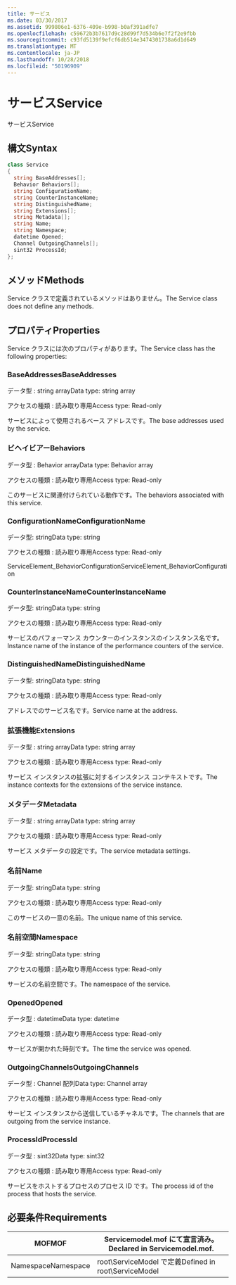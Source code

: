 ```yaml
---
title: サービス
ms.date: 03/30/2017
ms.assetid: 999806e1-6376-409e-b998-b0af391adfe7
ms.openlocfilehash: c59672b3b7617d9c28d99f7d534b6e7f2f2e9fbb
ms.sourcegitcommit: c93fd5139f9efcf6db514e3474301738a6d1d649
ms.translationtype: MT
ms.contentlocale: ja-JP
ms.lasthandoff: 10/28/2018
ms.locfileid: "50196909"
---
```

# <a name="service"></a><span data-ttu-id="7600d-102">サービス</span><span class="sxs-lookup"><span data-stu-id="7600d-102">Service</span></span>
<span data-ttu-id="7600d-103">サービス</span><span class="sxs-lookup"><span data-stu-id="7600d-103">Service</span></span>  
  
## <a name="syntax"></a><span data-ttu-id="7600d-104">構文</span><span class="sxs-lookup"><span data-stu-id="7600d-104">Syntax</span></span>  
  
```csharp
class Service  
{  
  string BaseAddresses[];  
  Behavior Behaviors[];  
  string ConfigurationName;  
  string CounterInstanceName;  
  string DistinguishedName;  
  string Extensions[];  
  string Metadata[];  
  string Name;  
  string Namespace;  
  datetime Opened;  
  Channel OutgoingChannels[];  
  sint32 ProcessId;  
};  
```  
  
## <a name="methods"></a><span data-ttu-id="7600d-105">メソッド</span><span class="sxs-lookup"><span data-stu-id="7600d-105">Methods</span></span>  
 <span data-ttu-id="7600d-106">Service クラスで定義されているメソッドはありません。</span><span class="sxs-lookup"><span data-stu-id="7600d-106">The Service class does not define any methods.</span></span>  
  
## <a name="properties"></a><span data-ttu-id="7600d-107">プロパティ</span><span class="sxs-lookup"><span data-stu-id="7600d-107">Properties</span></span>  
 <span data-ttu-id="7600d-108">Service クラスには次のプロパティがあります。</span><span class="sxs-lookup"><span data-stu-id="7600d-108">The Service class has the following properties:</span></span>  
  
### <a name="baseaddresses"></a><span data-ttu-id="7600d-109">BaseAddresses</span><span class="sxs-lookup"><span data-stu-id="7600d-109">BaseAddresses</span></span>  
 <span data-ttu-id="7600d-110">データ型 : string array</span><span class="sxs-lookup"><span data-stu-id="7600d-110">Data type: string array</span></span>  
  
 <span data-ttu-id="7600d-111">アクセスの種類 : 読み取り専用</span><span class="sxs-lookup"><span data-stu-id="7600d-111">Access type: Read-only</span></span>  
  
 <span data-ttu-id="7600d-112">サービスによって使用されるベース アドレスです。</span><span class="sxs-lookup"><span data-stu-id="7600d-112">The base addresses used by the service.</span></span>  
  
### <a name="behaviors"></a><span data-ttu-id="7600d-113">ビヘイビアー</span><span class="sxs-lookup"><span data-stu-id="7600d-113">Behaviors</span></span>  
 <span data-ttu-id="7600d-114">データ型 : Behavior array</span><span class="sxs-lookup"><span data-stu-id="7600d-114">Data type: Behavior array</span></span>  
  
 <span data-ttu-id="7600d-115">アクセスの種類 : 読み取り専用</span><span class="sxs-lookup"><span data-stu-id="7600d-115">Access type: Read-only</span></span>  
  
 <span data-ttu-id="7600d-116">このサービスに関連付けられている動作です。</span><span class="sxs-lookup"><span data-stu-id="7600d-116">The behaviors associated with this service.</span></span>  
  
### <a name="configurationname"></a><span data-ttu-id="7600d-117">ConfigurationName</span><span class="sxs-lookup"><span data-stu-id="7600d-117">ConfigurationName</span></span>  
 <span data-ttu-id="7600d-118">データ型: string</span><span class="sxs-lookup"><span data-stu-id="7600d-118">Data type: string</span></span>  
  
 <span data-ttu-id="7600d-119">アクセスの種類 : 読み取り専用</span><span class="sxs-lookup"><span data-stu-id="7600d-119">Access type: Read-only</span></span>  
  
 <span data-ttu-id="7600d-120">ServiceElement_BehaviorConfiguration</span><span class="sxs-lookup"><span data-stu-id="7600d-120">ServiceElement_BehaviorConfiguration</span></span>  
  
### <a name="counterinstancename"></a><span data-ttu-id="7600d-121">CounterInstanceName</span><span class="sxs-lookup"><span data-stu-id="7600d-121">CounterInstanceName</span></span>  
 <span data-ttu-id="7600d-122">データ型: string</span><span class="sxs-lookup"><span data-stu-id="7600d-122">Data type: string</span></span>  
  
 <span data-ttu-id="7600d-123">アクセスの種類 : 読み取り専用</span><span class="sxs-lookup"><span data-stu-id="7600d-123">Access type: Read-only</span></span>  
  
 <span data-ttu-id="7600d-124">サービスのパフォーマンス カウンターのインスタンスのインスタンス名です。</span><span class="sxs-lookup"><span data-stu-id="7600d-124">Instance name of the instance of the performance counters of the service.</span></span>  
  
### <a name="distinguishedname"></a><span data-ttu-id="7600d-125">DistinguishedName</span><span class="sxs-lookup"><span data-stu-id="7600d-125">DistinguishedName</span></span>  
 <span data-ttu-id="7600d-126">データ型: string</span><span class="sxs-lookup"><span data-stu-id="7600d-126">Data type: string</span></span>  
  
 <span data-ttu-id="7600d-127">アクセスの種類 : 読み取り専用</span><span class="sxs-lookup"><span data-stu-id="7600d-127">Access type: Read-only</span></span>  
  
 <span data-ttu-id="7600d-128">アドレスでのサービス名です。</span><span class="sxs-lookup"><span data-stu-id="7600d-128">Service name at the address.</span></span>  
  
### <a name="extensions"></a><span data-ttu-id="7600d-129">拡張機能</span><span class="sxs-lookup"><span data-stu-id="7600d-129">Extensions</span></span>  
 <span data-ttu-id="7600d-130">データ型 : string array</span><span class="sxs-lookup"><span data-stu-id="7600d-130">Data type: string array</span></span>  
  
 <span data-ttu-id="7600d-131">アクセスの種類 : 読み取り専用</span><span class="sxs-lookup"><span data-stu-id="7600d-131">Access type: Read-only</span></span>  
  
 <span data-ttu-id="7600d-132">サービス インスタンスの拡張に対するインスタンス コンテキストです。</span><span class="sxs-lookup"><span data-stu-id="7600d-132">The instance contexts for the extensions of the service instance.</span></span>  
  
### <a name="metadata"></a><span data-ttu-id="7600d-133">メタデータ</span><span class="sxs-lookup"><span data-stu-id="7600d-133">Metadata</span></span>  
 <span data-ttu-id="7600d-134">データ型 : string array</span><span class="sxs-lookup"><span data-stu-id="7600d-134">Data type: string array</span></span>  
  
 <span data-ttu-id="7600d-135">アクセスの種類 : 読み取り専用</span><span class="sxs-lookup"><span data-stu-id="7600d-135">Access type: Read-only</span></span>  
  
 <span data-ttu-id="7600d-136">サービス メタデータの設定です。</span><span class="sxs-lookup"><span data-stu-id="7600d-136">The service metadata settings.</span></span>  
  
### <a name="name"></a><span data-ttu-id="7600d-137">名前</span><span class="sxs-lookup"><span data-stu-id="7600d-137">Name</span></span>  
 <span data-ttu-id="7600d-138">データ型: string</span><span class="sxs-lookup"><span data-stu-id="7600d-138">Data type: string</span></span>  
  
 <span data-ttu-id="7600d-139">アクセスの種類 : 読み取り専用</span><span class="sxs-lookup"><span data-stu-id="7600d-139">Access type: Read-only</span></span>  
  
 <span data-ttu-id="7600d-140">このサービスの一意の名前。</span><span class="sxs-lookup"><span data-stu-id="7600d-140">The unique name of this service.</span></span>  
  
### <a name="namespace"></a><span data-ttu-id="7600d-141">名前空間</span><span class="sxs-lookup"><span data-stu-id="7600d-141">Namespace</span></span>  
 <span data-ttu-id="7600d-142">データ型: string</span><span class="sxs-lookup"><span data-stu-id="7600d-142">Data type: string</span></span>  
  
 <span data-ttu-id="7600d-143">アクセスの種類 : 読み取り専用</span><span class="sxs-lookup"><span data-stu-id="7600d-143">Access type: Read-only</span></span>  
  
 <span data-ttu-id="7600d-144">サービスの名前空間です。</span><span class="sxs-lookup"><span data-stu-id="7600d-144">The namespace of the service.</span></span>  
  
### <a name="opened"></a><span data-ttu-id="7600d-145">Opened</span><span class="sxs-lookup"><span data-stu-id="7600d-145">Opened</span></span>  
 <span data-ttu-id="7600d-146">データ型 : datetime</span><span class="sxs-lookup"><span data-stu-id="7600d-146">Data type: datetime</span></span>  
  
 <span data-ttu-id="7600d-147">アクセスの種類 : 読み取り専用</span><span class="sxs-lookup"><span data-stu-id="7600d-147">Access type: Read-only</span></span>  
  
 <span data-ttu-id="7600d-148">サービスが開かれた時刻です。</span><span class="sxs-lookup"><span data-stu-id="7600d-148">The time the service was opened.</span></span>  
  
### <a name="outgoingchannels"></a><span data-ttu-id="7600d-149">OutgoingChannels</span><span class="sxs-lookup"><span data-stu-id="7600d-149">OutgoingChannels</span></span>  
 <span data-ttu-id="7600d-150">データ型 : Channel 配列</span><span class="sxs-lookup"><span data-stu-id="7600d-150">Data type: Channel array</span></span>  
  
 <span data-ttu-id="7600d-151">アクセスの種類 : 読み取り専用</span><span class="sxs-lookup"><span data-stu-id="7600d-151">Access type: Read-only</span></span>  
  
 <span data-ttu-id="7600d-152">サービス インスタンスから送信しているチャネルです。</span><span class="sxs-lookup"><span data-stu-id="7600d-152">The channels that are outgoing from the service instance.</span></span>  
  
### <a name="processid"></a><span data-ttu-id="7600d-153">ProcessId</span><span class="sxs-lookup"><span data-stu-id="7600d-153">ProcessId</span></span>  
 <span data-ttu-id="7600d-154">データ型 : sint32</span><span class="sxs-lookup"><span data-stu-id="7600d-154">Data type: sint32</span></span>  
  
 <span data-ttu-id="7600d-155">アクセスの種類 : 読み取り専用</span><span class="sxs-lookup"><span data-stu-id="7600d-155">Access type: Read-only</span></span>  
  
 <span data-ttu-id="7600d-156">サービスをホストするプロセスのプロセス ID です。</span><span class="sxs-lookup"><span data-stu-id="7600d-156">The process id of the process that hosts the service.</span></span>  
  
## <a name="requirements"></a><span data-ttu-id="7600d-157">必要条件</span><span class="sxs-lookup"><span data-stu-id="7600d-157">Requirements</span></span>  
  
|<span data-ttu-id="7600d-158">MOF</span><span class="sxs-lookup"><span data-stu-id="7600d-158">MOF</span></span>|<span data-ttu-id="7600d-159">Servicemodel.mof にて宣言済み。</span><span class="sxs-lookup"><span data-stu-id="7600d-159">Declared in Servicemodel.mof.</span></span>|  
|---------|-----------------------------------|  
|<span data-ttu-id="7600d-160">Namespace</span><span class="sxs-lookup"><span data-stu-id="7600d-160">Namespace</span></span>|<span data-ttu-id="7600d-161">root\ServiceModel で定義</span><span class="sxs-lookup"><span data-stu-id="7600d-161">Defined in root\ServiceModel</span></span>|
